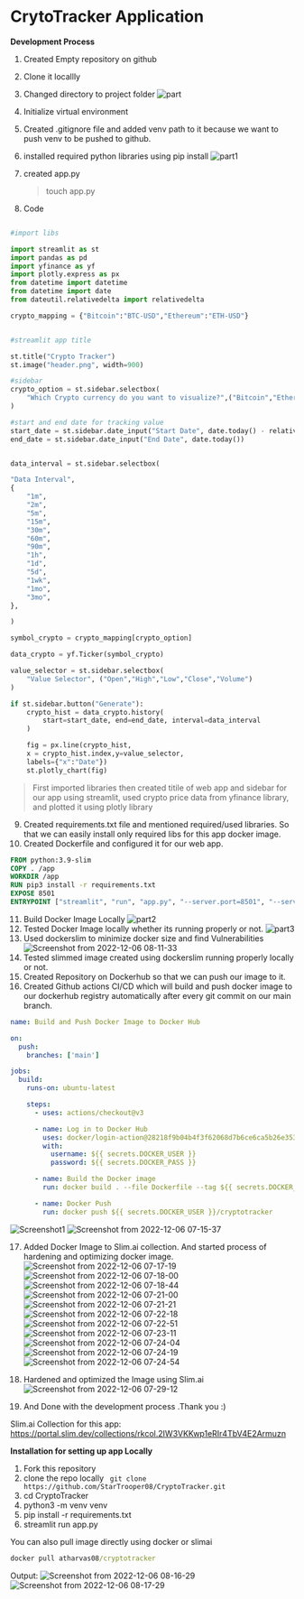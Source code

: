 # CrytoTracker Application


**Development Process**
1. Created Empty repository on github
2. Clone it locallly
3. Changed directory to project folder
![part](https://user-images.githubusercontent.com/72031540/205778486-542bde49-8139-444d-94cb-c626e9002ea7.png)

4. Initialize virtual environment
5. Created .gitignore file and added venv path to it because we want to push venv to be pushed to github.
6. installed required python libraries using pip install
![part1](https://user-images.githubusercontent.com/72031540/205778686-f1aad03a-6e34-4df0-a0fd-f390c6e0fb00.png)
7. created app.py
   > touch app.py
8. Code 
```python

#import libs

import streamlit as st
import pandas as pd
import yfinance as yf
import plotly.express as px
from datetime import datetime
from datetime import date
from dateutil.relativedelta import relativedelta

crypto_mapping = {"Bitcoin":"BTC-USD","Ethereum":"ETH-USD"}


#streamlit app title

st.title("Crypto Tracker")
st.image("header.png", width=900)

#sidebar
crypto_option = st.sidebar.selectbox(
    "Which Crypto currency do you want to visualize?",("Bitcoin","Ethereum")
)

#start and end date for tracking value
start_date = st.sidebar.date_input("Start Date", date.today() - relativedelta(month=1))
end_date = st.sidebar.date_input("End Date", date.today())


data_interval = st.sidebar.selectbox(

"Data Interval",
{
    "1m",
    "2m",
    "5m",
    "15m",
    "30m",
    "60m",
    "90m",
    "1h",
    "1d",
    "5d",
    "1wk",
    "1mo",
    "3mo",
},

)

symbol_crypto = crypto_mapping[crypto_option]

data_crypto = yf.Ticker(symbol_crypto)

value_selector = st.sidebar.selectbox(
    "Value Selector", ("Open","High","Low","Close","Volume")
)

if st.sidebar.button("Generate"):
    crypto_hist = data_crypto.history(
        start=start_date, end=end_date, interval=data_interval
    )

    fig = px.line(crypto_hist,
    x = crypto_hist.index,y=value_selector,
    labels={"x":"Date"})
    st.plotly_chart(fig)
```
> First imported libraries then created titile of web app and sidebar for our app using streamlit, used crypto price data from yfinance library, and plotted it using plotly library 
9. Created requirements.txt file and mentioned required/used libraries. So that we can easily install only required libs for this app docker image.
10. Created Dockerfile and configured it for our web app.
```Dockerfile
FROM python:3.9-slim
COPY . /app
WORKDIR /app
RUN pip3 install -r requirements.txt
EXPOSE 8501
ENTRYPOINT ["streamlit", "run", "app.py", "--server.port=8501", "--server.address=0.0.0.0"]
```
11. Build Docker Image Locally
![part2](https://user-images.githubusercontent.com/72031540/205784546-28305784-5ce0-4b30-8258-4077b7b84b6a.png)
12. Tested Docker Image locally whether its running properly or not.
![part3](https://user-images.githubusercontent.com/72031540/205784715-26062af4-c8b5-4661-8bb7-ff9a76f0a1de.png)
13. Used dockerslim to minimize docker size and find Vulnerabilities
![Screenshot from 2022-12-06 08-11-33](https://user-images.githubusercontent.com/72031540/205796277-c48b43d1-5893-4a58-b3a6-3a814dd9bc39.png)
14. Tested slimmed image created using dockerslim running properly locally or not.
15. Created Repository on Dockerhub so that we can push our image to it.
16. Created Github actions CI/CD which will build and push docker image to our dockerhub registry automatically after every git commit on our main branch.
```yaml
name: Build and Push Docker Image to Docker Hub

on:
  push:
    branches: ['main']

jobs:
  build:
    runs-on: ubuntu-latest

    steps:
      - uses: actions/checkout@v3

      - name: Log in to Docker Hub
        uses: docker/login-action@28218f9b04b4f3f62068d7b6ce6ca5b26e35336c
        with:
          username: ${{ secrets.DOCKER_USER }}
          password: ${{ secrets.DOCKER_PASS }}

      - name: Build the Docker image
        run: docker build . --file Dockerfile --tag ${{ secrets.DOCKER_USER }}/cryptotracker

      - name: Docker Push
        run: docker push ${{ secrets.DOCKER_USER }}/cryptotracker
```
![Screenshot1](https://user-images.githubusercontent.com/72031540/205791194-19073214-5a63-46df-9b3c-0a448ebc4219.png)
![Screenshot from 2022-12-06 07-15-37](https://user-images.githubusercontent.com/72031540/205791291-eb8db791-5e1a-48af-9370-2be70bc04bf4.png)

17. Added Docker Image to Slim.ai collection. And started process of hardening and optimizing docker image.
![Screenshot from 2022-12-06 07-17-19](https://user-images.githubusercontent.com/72031540/205791476-890d0436-1422-4513-a31b-a57fc48b205b.png)
![Screenshot from 2022-12-06 07-18-00](https://user-images.githubusercontent.com/72031540/205791561-d368ec16-6782-44bf-b7e7-0596a95dc666.png)
![Screenshot from 2022-12-06 07-18-44](https://user-images.githubusercontent.com/72031540/205791583-0bdf985b-ba9a-4aac-8d49-9e67409b28b3.png)
![Screenshot from 2022-12-06 07-21-00](https://user-images.githubusercontent.com/72031540/205791614-9e4d9a8e-0352-40b3-9a2b-189ebee2d722.png)
![Screenshot from 2022-12-06 07-21-21](https://user-images.githubusercontent.com/72031540/205791638-981ad379-d0ca-4e6c-aea7-de8641c14430.png)
![Screenshot from 2022-12-06 07-22-18](https://user-images.githubusercontent.com/72031540/205791743-2e647b61-9b07-467f-9884-57747be69f2c.png)
![Screenshot from 2022-12-06 07-22-51](https://user-images.githubusercontent.com/72031540/205791783-61379f28-1284-4f4f-a842-46896381c38f.png)
![Screenshot from 2022-12-06 07-23-11](https://user-images.githubusercontent.com/72031540/205791827-7f4d66f4-ce9e-4844-9a92-6f141553e4c6.png)
![Screenshot from 2022-12-06 07-24-04](https://user-images.githubusercontent.com/72031540/205791854-2e54e90c-118a-4633-89f1-2c1659106aac.png)
![Screenshot from 2022-12-06 07-24-19](https://user-images.githubusercontent.com/72031540/205791871-41a7d7bb-3107-4e02-a371-36b17b64cf2c.png)
![Screenshot from 2022-12-06 07-24-54](https://user-images.githubusercontent.com/72031540/205791888-31a30a16-7c6f-4ebd-83e7-e1e408a42ae9.png)


18. Hardened and optimized the Image using Slim.ai
![Screenshot from 2022-12-06 07-29-12](https://user-images.githubusercontent.com/72031540/205791920-11077be4-782f-4cb5-8fb2-48aabb6923ac.png)
19. And Done with the development process .Thank you :)


Slim.ai Collection for this app:
https://portal.slim.dev/collections/rkcol.2IW3VKKwp1eRIr4TbV4E2Armuzn

**Installation for setting up app Locally**
1. Fork this repository
2. clone the repo locally
  ``` git clone https://github.com/StarTrooper08/CryptoTracker.git```
3. cd CryptoTracker
4. python3 -m venv venv
5. pip install -r requirements.txt
6. streamlit run app.py


You can also pull image directly using docker or slimai
```cmd
docker pull atharvas08/cryptotracker
```


Output:
![Screenshot from 2022-12-06 08-16-29](https://user-images.githubusercontent.com/72031540/205796673-9ee941c1-177e-4222-a4ae-f99e5ff2dd44.png)
![Screenshot from 2022-12-06 08-17-29](https://user-images.githubusercontent.com/72031540/205796805-5d356eba-d565-4f74-931b-a11039241c55.png)


